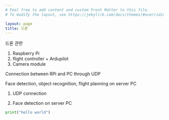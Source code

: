 ```yaml
---
# Feel free to add content and custom Front Matter to this file.
# To modify the layout, see https://jekyllrb.com/docs/themes/#overriding-theme-defaults

layout: page
title: 드론
---
```

드론 관련 

1. Raspberry Pi 
2. flight controller + Ardupilot
3. Camera module

Connection between RPi and PC through UDP

Face detection, object recognition, flight planning on server PC

1. UDP connection

2. Face detection on server PC
```python
print("hello world")
```